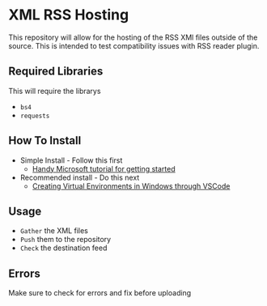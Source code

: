 # XML RSS Hosting

This repository will allow for the hosting of the RSS XMl files outside of the source. This is intended to test compatibility issues with RSS reader plugin.  

## Required Libraries

This will require the librarys

- `bs4`
- `requests`

## How To Install

- Simple Install - Follow this first
  - [Handy Microsoft tutorial for getting started](https://learn.microsoft.com/en-us/windows/python/beginners)
- Recommended install - Do this next
  - [Creating Virtual Environments in Windows through VSCode](https://code.visualstudio.com/docs/python/environments)

## Usage

- `Gather` the XML files
- `Push` them to the repository
- `Check` the destination feed

## Errors

Make sure to check for errors and fix before uploading